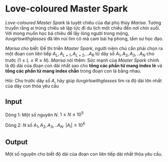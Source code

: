 
# Love-coloured Master Spark

*Love-coloured Master Spark* là tuyệt chiêu của đại phù thủy *Marisa*. Tương truyền rằng ai trúng chiêu sẽ lập tức đi du lịch một chiều đến nơi chín suối. Với mong muốn học bá chiêu để lấy lòng người trong mộng, *iluvgirlswithglasses* đã lên núi tìm cô mà cam bái hạ phong, tầm sư học đạo.

*Marisa* cho biết: Để thi triển *Master Spark*, người niệm chú cần phải chọn ra một đoạn con liên tiếp $A_{L}, A_{L+1}, A_{L+2},.. A_{R}$ từ dãy số $A_{1}, A_{2}, A_{3},.. A_{N}$ cho trước $(1 \leq L \leq R \leq N)$. *Marisa* nói thêm: Sức mạnh của *Master Spark* chính là độ dài của đoạn con dài nhất sao cho **tổng các phần tử mang index lẻ** và **tổng các phần tử mang index chẵn** trong đoạn con là bằng nhau.

Hỏi: Cho trước dãy số $A$, hãy giúp *iluvgirlswithglasses* tìm ra độ dài lớn nhất của dãy con thỏa yêu cầu

## Input

Dòng 1: Một số nguyên $N$. $1 \leq N \leq 10^5$

Dòng 2: $N$ số $A_{1}, A_{2}, A_{3},.. A_{N}$. $|A_{i}| \leq 10^6$

## Output

Một số nguyên cho biết độ dài của đoạn con liên tiếp dài nhất thỏa yêu cầu.
